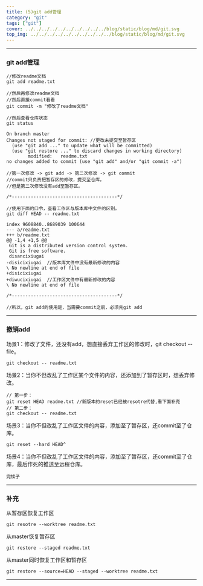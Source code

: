 ```yaml
---
title: (5)git add管理
category: "git"
tags: ["git"]
cover: ../../../../../../../../../../blog/static/blog/md/git.svg
top_img: ../../../../../../../../../../blog/static/blog/md/git.svg
---
```


***

### git add管理


    //修改readme文档
    git add readme.txt
    
    //然后再修改readme文档
    //然后直接commit看看
    git commit -m "修改了readme文档"
    
    //然后查看仓库状态
    git status
    
    On branch master
    Changes not staged for commit: //更改未提交至暂存区
      (use "git add ..." to update what will be committed)
      (use "git restore ..." to discard changes in working directory)
            modified:   readme.txt
    no changes added to commit (use "git add" and/or "git commit -a")
    
    //第一次修改 -> git add -> 第二次修改 -> git commit
    //commit只负责把暂存区的修改，提交至仓库。
    //但是第二次修改没有add至暂存区。
    
    /*---------------------------------------*/
    
    //使用下面的口令，查看工作区与版本库中文件的区别。
    git diff HEAD -- readme.txt
    
    index 9608840..8689039 100644
    --- a/readme.txt
    +++ b/readme.txt
    @@ -1,4 +1,5 @@
     Git is a distributed version control system.
     Git is free software.
     disancixiugai
    -disicixiugai  //版本库文件中没有最新修改的内容
    \ No newline at end of file
    +disicixiugai
    +diwucixiugai  //工作区文件中有最新修改的内容
    \ No newline at end of file
    
    /*---------------------------------------*/
    
    //所以，git add的使用是，当需要commit之前，必须先git add

***

### 撤销add

场景1：修改了文件，还没有add，想直接丢弃工作区的修改时，git checkout -- file。

    git checkout -- readme.txt

场景2：当你不但改乱了工作区某个文件的内容，还添加到了暂存区时，想丢弃修改。

    // 第一步：
    git reset HEAD readme.txt //新版本的reset已经被resotre代替,看下面补充
    // 第二步：
    git checkout -- readme.txt

场景3：当你不但改乱了工作区文件的内容，添加至了暂存区，还commit至了仓库。

    git reset --hard HEAD^

场景4：当你不但改乱了工作区文件的内容，添加至了暂存区，还commit至了仓库，最后作死的推送至远程仓库。

    完犊子

***

### 补充

从暂存区恢复工作区

    git resotre --worktree readme.txt

从master恢复暂存区 

    git restore --staged readme.txt

从master同时恢复工作区和暂存区

    git restore --source=HEAD --staged --worktree readme.txt

***

